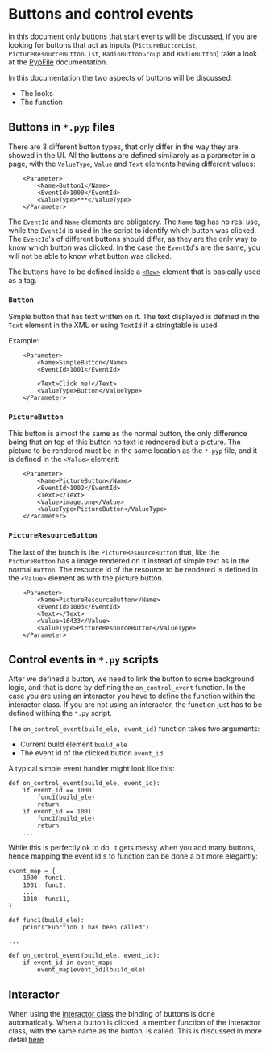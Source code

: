 # Buttons and control events

In this document only buttons that start events will be discussed, if you are looking for buttons that act as inputs (`PictureButtonList`, `PictureResourceButtonList`, `RadioButtonGroup` and `RadioButton`) take a look at the [PypFile](./PypFile.md) documentation.

In this documentation the two aspects of buttons will be discussed:

- The looks
- The function

## Buttons in `*.pyp` files

There are 3 different button types, that only differ in the way they are showed in the UI. All the buttons are defined similarely as a parameter in a page, with the `ValueType`, `Value` and `Text` elements having different values:

```
    <Parameter>
        <Name>Button1</Name>
        <EventId>1000</EventId>
        <ValueType>***</ValueType>
    </Parameter>
```

The `EventId` and `Name` elements are obligatory. The `Name` tag has no real use, while the `EventId` is used in the script to identify which button was clicked. The `EventId`'s of different buttons should differ, as they are the only way to know which button was clicked. In the case the `EventId`'s are the same, you will not be able to know what button was clicked. 

The buttons have to be defined inside a [`<Row>`](https://pythonparts.allplan.com/2021-1/How_to_define_the_PythonPart_pyp_file.htm#_%3CValueType%3ERow%3C/ValueType%3E) element that is basically used as a tag. 

### `Button`

Simple button that has text written on it. The text displayed is defined in the `Text` element in the XML or using `TextId` if a stringtable is used. 

Example:

```
    <Parameter>
        <Name>SimpleButton</Name>
        <EventId>1001</EventId>
        
        <Text>Click me!</Text>
        <ValueType>Button</ValueType>
    </Parameter>
```

### `PictureButton`

This button is almost the same as the normal button, the only difference being that on top of this button no text is redndered but a picture. The picture to be rendered must be in the same location as the `*.pyp` file, and it is defined in the `<Value>` element: 

```
    <Parameter>
        <Name>PictureButton</Name>
        <EventId>1002</EventId>
        <Text></Text>
        <Value>image.png</Value>
        <ValueType>PictureButton</ValueType>
    </Parameter>
```

### `PictureResourceButton`

The last of the bunch is the `PictureResourceButton` that, like the `PictureButton` has a image rendered on it instead of simple text as in the normal `Button`. The resource id of the resource to be rendered is defined in the `<Value>` element as with the picture button.


```
    <Parameter>
        <Name>PictureResourceButton</Name>
        <EventId>1003</EventId>
        <Text></Text>
        <Value>16433</Value>
        <ValueType>PictureResourceButton</ValueType>
    </Parameter>
```

## Control events in `*.py` scripts

After we defined a button, we need to link the button to some background logic, and that is done by defining the `on_control_event` function. In the case you are using an interactor you have to define the function within the interactor class. If you are not using an interactor, the function just has to be defined withing the `*.py` script.

The `on_control_event(build_ele, event_id)` function takes two arguments:

- Current build element `build_ele`
- The event id of the clicked button `event_id`

A typical simple event handler might look like this:

```
def on_control_event(build_ele, event_id):
    if event_id == 1000:
        func1(build_ele)
        return
    if event_id == 1001:
        func1(build_ele)
        return
    ...
```

While this is perfectly ok to do, it gets messy when you add many buttons, hence mapping the event id's to function can be done a bit more elegantly:

```
event_map = {
    1000: func1,
    1001: func2,
    ...
    1010: func11,
}

def func1(build_ele):
    print("Function 1 has been called")

...

def on_control_event(build_ele, event_id):
    if event_id in event_map:
        event_map[event_id](build_ele)
```


## Interactor

When using the [interactor class](../Library/Interactor.py) the binding of buttons is done automatically. When a button is clicked, a member function of the interactor class, with the same name as the button, is called. This is discussed in more detail [here](../Library/Interactor.py).

